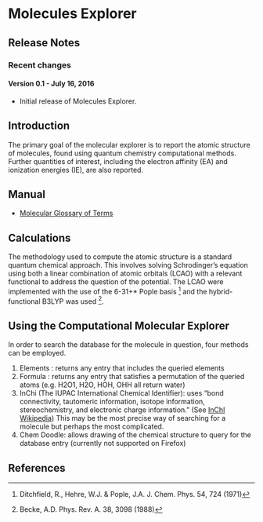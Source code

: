# Molecules Explorer

## Release Notes
### Recent changes
#### Version 0.1 - July 16, 2016
* Initial release of Molecules Explorer.

## Introduction
The primary goal of the molecular explorer is to report the atomic structure of molecules,
found using quantum chemistry computational methods. Further quantities of interest,
including the electron affinity (EA) and ionization energies (IE), are also reported.

## Manual
* [Molecular Glossary of Terms](/user-guide/molecular_terms)

## Calculations
The methodology used to compute the atomic structure is a standard quantum chemical
approach. This involves solving Schrodinger’s equation using both a linear combination of
atomic orbitals (LCAO) with a relevant functional to address the question of the
potential. The LCAO were implemented with the use of the 6-31+* Pople basis [^1] and the
hybrid-functional B3LYP was used [^2].

## Using the Computational Molecular Explorer
In order to search the database for the molecule in question, four methods can be employed.

1. Elements : returns any entry that includes the queried elements
2. Formula : returns any entry that satisfies a permutation of the queried atoms (e.g.
   H2O1, H2O, HOH, OHH all return water)
3. InChi (The IUPAC International Chemical Identifier): uses “bond connectivity,
   tautomeric information, isotope information, stereochemistry, and electronic charge
   information.” (See [InChI
   Wikipedia](https://en.wikipedia.org/wiki/International_Chemical_Identifier)) This may
   be the most precise way of searching for a molecule but perhaps the most complicated.
4. Chem Doodle: allows drawing of the chemical structure to query for the database entry
   (currently not supported on Firefox)

## References
[^1]: Ditchfield, R., Hehre, W.J. & Pople, J.A. J. Chem. Phys. 54, 724 (1971)
[^2]: Becke, A.D. Phys. Rev. A. 38, 3098 (1988)
